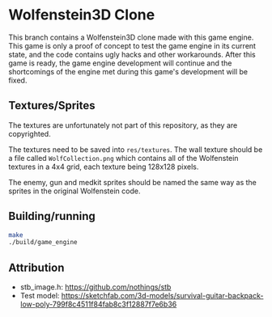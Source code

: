 # Wolfenstein3D Clone
This branch contains a Wolfenstein3D clone made with this game engine.
This game is only a proof of concept to test the game engine in its current state, and the code contains ugly hacks and
other workarounds. After this game is ready, the game engine development will continue and the shortcomings of the engine met during this game's development will be fixed.

## Textures/Sprites
The textures are unfortunately not part of this repository, as they are copyrighted.

The textures need to be saved into `res/textures`. The wall texture should be a file called `WolfCollection.png` which contains all of the Wolfenstein textures in a 4x4 grid, each texture being 128x128 pixels.

The enemy, gun and medkit sprites should be named the same way as the sprites in the original Wolfenstein code.


## Building/running
```bash
make
./build/game_engine
```

## Attribution
* stb\_image.h: https://github.com/nothings/stb
* Test model: https://sketchfab.com/3d-models/survival-guitar-backpack-low-poly-799f8c4511f84fab8c3f12887f7e6b36
